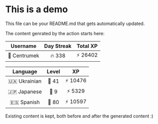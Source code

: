 # This is a demo

This file can be your README.md that gets automatically updated.

The content genrated by the action starts here:

<!--START_SECTION:duolingoStats-->
<!-- Automatically generated with https://github.com/centrumek/duolingo-readme-stats-->

| Username | Day Streak | Total XP |
|:---:|:---:|:---:|
| 👤 Centrumek | 🔥 338 | ⚡ 26402 |

| Language | Level | XP |
|:---:|:---:|:---:|
| 🇺🇦 Ukrainian | 👑 41 | ⚡ 10476 |
| 🇯🇵 Japanese | 👑 9 | ⚡ 5329 |
| 🇪🇸 Spanish | 👑 80 | ⚡ 10597 |

<!--END_SECTION:duolingoStats-->

Existing content is kept, both before and after the generated content :)